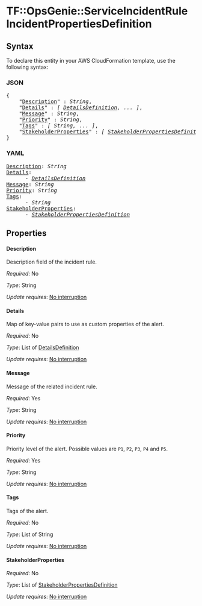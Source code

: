# TF::OpsGenie::ServiceIncidentRule IncidentPropertiesDefinition

## Syntax

To declare this entity in your AWS CloudFormation template, use the following syntax:

### JSON

<pre>
{
    "<a href="#description" title="Description">Description</a>" : <i>String</i>,
    "<a href="#details" title="Details">Details</a>" : <i>[ <a href="detailsdefinition.md">DetailsDefinition</a>, ... ]</i>,
    "<a href="#message" title="Message">Message</a>" : <i>String</i>,
    "<a href="#priority" title="Priority">Priority</a>" : <i>String</i>,
    "<a href="#tags" title="Tags">Tags</a>" : <i>[ String, ... ]</i>,
    "<a href="#stakeholderproperties" title="StakeholderProperties">StakeholderProperties</a>" : <i>[ <a href="stakeholderpropertiesdefinition.md">StakeholderPropertiesDefinition</a>, ... ]</i>
}
</pre>

### YAML

<pre>
<a href="#description" title="Description">Description</a>: <i>String</i>
<a href="#details" title="Details">Details</a>: <i>
      - <a href="detailsdefinition.md">DetailsDefinition</a></i>
<a href="#message" title="Message">Message</a>: <i>String</i>
<a href="#priority" title="Priority">Priority</a>: <i>String</i>
<a href="#tags" title="Tags">Tags</a>: <i>
      - String</i>
<a href="#stakeholderproperties" title="StakeholderProperties">StakeholderProperties</a>: <i>
      - <a href="stakeholderpropertiesdefinition.md">StakeholderPropertiesDefinition</a></i>
</pre>

## Properties

#### Description

Description field of the incident rule.

_Required_: No

_Type_: String

_Update requires_: [No interruption](https://docs.aws.amazon.com/AWSCloudFormation/latest/UserGuide/using-cfn-updating-stacks-update-behaviors.html#update-no-interrupt)

#### Details

Map of key-value pairs to use as custom properties of the alert.

_Required_: No

_Type_: List of <a href="detailsdefinition.md">DetailsDefinition</a>

_Update requires_: [No interruption](https://docs.aws.amazon.com/AWSCloudFormation/latest/UserGuide/using-cfn-updating-stacks-update-behaviors.html#update-no-interrupt)

#### Message

Message of the related incident rule.

_Required_: Yes

_Type_: String

_Update requires_: [No interruption](https://docs.aws.amazon.com/AWSCloudFormation/latest/UserGuide/using-cfn-updating-stacks-update-behaviors.html#update-no-interrupt)

#### Priority

Priority level of the alert. Possible values are `P1`, `P2`, `P3`, `P4` and `P5`.

_Required_: Yes

_Type_: String

_Update requires_: [No interruption](https://docs.aws.amazon.com/AWSCloudFormation/latest/UserGuide/using-cfn-updating-stacks-update-behaviors.html#update-no-interrupt)

#### Tags

Tags of the alert.

_Required_: No

_Type_: List of String

_Update requires_: [No interruption](https://docs.aws.amazon.com/AWSCloudFormation/latest/UserGuide/using-cfn-updating-stacks-update-behaviors.html#update-no-interrupt)

#### StakeholderProperties

_Required_: No

_Type_: List of <a href="stakeholderpropertiesdefinition.md">StakeholderPropertiesDefinition</a>

_Update requires_: [No interruption](https://docs.aws.amazon.com/AWSCloudFormation/latest/UserGuide/using-cfn-updating-stacks-update-behaviors.html#update-no-interrupt)

